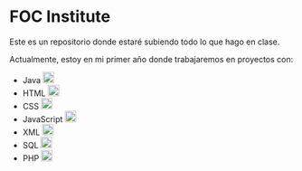 # FOC Institute

Este es un repositorio donde estaré subiendo todo lo que hago en clase.

Actualmente, estoy en mi primer año donde trabajaremos en proyectos con:
- Java <img src="https://img.icons8.com/color/48/000000/java-coffee-cup-logo.png" width="20" height="20">
- HTML <img src="https://img.icons8.com/color/48/000000/html-5.png" width="20" height="20">
- CSS <img src="https://img.icons8.com/color/48/000000/css3.png" width="20" height="20">
- JavaScript <img src="https://img.icons8.com/color/48/000000/javascript.png" width="20" height="20">
- XML <img src="https://img.icons8.com/color/48/000000/xml-file.png" width="20" height="20">
- SQL <img src="https://img.icons8.com/color/48/000000/sql.png" width="20" height="20">
- PHP <img src="https://img.icons8.com/color/48/000000/php.png" width="20" height="20">
